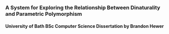 ### A System for Exploring the Relationship Between Dinaturality and Parametric Polymorphism

#### University of Bath BSc Computer Science Dissertation by Brandon Hewer
